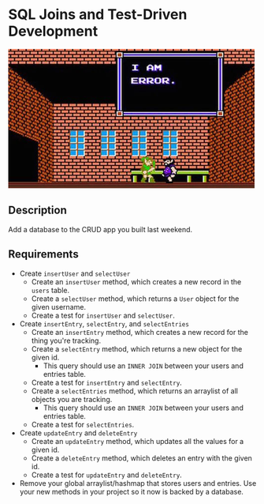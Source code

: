 # SQL Joins and Test-Driven Development

![screenshot](screenshot.jpg)

## Description

Add a database to the CRUD app you built last weekend.

## Requirements

* Create `insertUser` and `selectUser`
  * Create an `insertUser` method, which creates a new record in the `users` table.
  * Create a `selectUser` method, which returns a `User` object for the given username.
  * Create a test for `insertUser` and `selectUser`.
* Create `insertEntry`, `selectEntry`, and `selectEntries`
  * Create an `insertEntry` method, which creates a new record for the thing you're tracking.
  * Create a `selectEntry` method, which returns a new object for the given id.
    * This query should use an `INNER JOIN` between your users and entries table.
  * Create a test for `insertEntry` and `selectEntry`.
  * Create a `selectEntries` method, which returns an arraylist of all objects you are tracking.
    * This query should use an `INNER JOIN` between your users and entries table.
  * Create a test for `selectEntries`.
* Create `updateEntry` and `deleteEntry`
  * Create an `updateEntry` method, which updates all the values for a given id.
  * Create a `deleteEntry` method, which deletes an entry with the given id.
  * Create a test for `updateEntry` and `deleteEntry`.
* Remove your global arraylist/hashmap that stores users and entries. Use your new methods in your project so it now is backed by a database.
